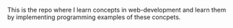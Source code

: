 This is the repo where I learn concepts in web-development and learn them by implementing programming examples of these concpets.
